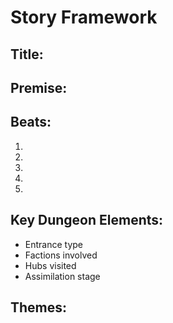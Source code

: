# Story Framework

## Title:  
## Premise:  
## Beats:
1.  
2.  
3.  
4.  
5.  

## Key Dungeon Elements:  
- Entrance type  
- Factions involved  
- Hubs visited  
- Assimilation stage  

## Themes:  
